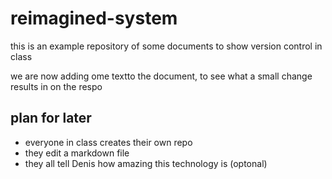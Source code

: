 # reimagined-system
this is an example repository of some documents to show version control in class

we are now adding ome textto the document, to see what a small change results in on the respo

## plan for later

- everyone in class creates their own repo
- they edit a markdown file
- they all tell Denis how amazing this technology is (optonal)
